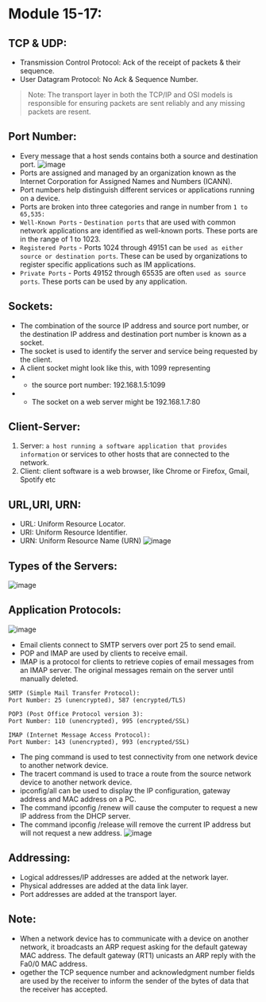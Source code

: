 # Module 15-17:

## TCP & UDP:
- Transmission Control Protocol: Ack of the receipt of packets & their sequence.
- User Datagram Protocol: No Ack & Sequence Number.

> Note: The transport layer in both the TCP/IP and OSI models is responsible for ensuring packets are sent reliably and any missing packets are resent.

## Port Number:
- Every message that a host sends contains both a source and destination port.
![image](https://github.com/IOxCyber/CyberEssentials/assets/40174034/475298f8-7610-43db-b54a-af4447cecbab)
- Ports are assigned and managed by an organization known as the Internet Corporation for Assigned Names and Numbers (ICANN).
- Port numbers help distinguish different services or applications running on a device. 
- Ports are broken into three categories and range in number from `1 to 65,535:`
- `Well-Known Ports` - `Destination ports` that are used with common network applications are identified as well-known ports. These ports are in the range of 1 to 1023.
- `Registered Ports` - Ports 1024 through 49151 can be `used as either source or destination ports`. These can be used by organizations to register specific applications such as IM applications.
- `Private Ports` - Ports 49152 through 65535 are often `used as source ports`. These ports can be used by any application.

## Sockets:
- The combination of the source IP address and source port number, or the destination IP address and destination port number is known as a socket.
- The socket is used to identify the server and service being requested by the client.
- A client socket might look like this, with 1099 representing
- - the source port number: 192.168.1.5:1099
- - The socket on a web server might be 192.168.1.7:80
 
## Client-Server:
1. Server: `a host running a software application that provides information` or services to other hosts that are connected to the network.
2. Client: client software is a web browser, like Chrome or Firefox, Gmail, Spotify etc

## URL,URI, URN:
- URL: Uniform Resource Locator.
- URI: Uniform Resource Identifier.
- URN: Uniform Resource Name (URN)
![image](https://github.com/IOxCyber/CyberEssentials/assets/40174034/6431199a-009f-46b5-9648-8ffb27b0868b)

## Types of the Servers:
![image](https://github.com/IOxCyber/CyberEssentials/assets/40174034/bc66f337-0435-4d89-a65b-a52de8781de7)

## Application Protocols:
![image](https://github.com/IOxCyber/CyberEssentials/assets/40174034/53c6b505-c797-4d23-a452-7f85b89a6fae)
- Email clients connect to SMTP servers over port 25 to send email.
- POP and IMAP are used by clients to receive email.
- IMAP is a protocol for clients to retrieve copies of email messages from an IMAP server. The original messages remain on the server until manually deleted.

```
SMTP (Simple Mail Transfer Protocol):
Port Number: 25 (unencrypted), 587 (encrypted/TLS)

POP3 (Post Office Protocol version 3):
Port Number: 110 (unencrypted), 995 (encrypted/SSL)

IMAP (Internet Message Access Protocol):
Port Number: 143 (unencrypted), 993 (encrypted/SSL)
```
- The ping command is used to test connectivity from one network device to another network device.
- The tracert command is used to trace a route from the source network device to another network device.
- ipconfig/all can be used to display the IP configuration, gateway address and MAC address on a PC.
- The command ipconfig /renew will cause the computer to request a new IP address from the DHCP server.
- The command ipconfig /release will remove the current IP address but will not request a new address.
![image](https://github.com/IOxCyber/CyberEssentials/assets/40174034/98115c9c-227e-46e4-b047-460d64888af2)



## Addressing:
- Logical addresses/IP addresses are added at the network layer. 
- Physical addresses are added at the data link layer. 
- Port addresses are added at the transport layer.



## Note:
- When a network device has to communicate with a device on another network, it broadcasts an ARP request asking for the default gateway MAC address. The default gateway (RT1) unicasts an ARP reply with the Fa0/0 MAC address.
- ogether the TCP sequence number and acknowledgment number fields are used by the receiver to inform the sender of the bytes of data that the receiver has accepted.









